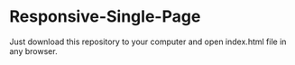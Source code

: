 # Responsive-Single-Page
Just download this repository to your computer and open index.html file in any browser.

